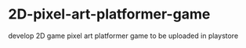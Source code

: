 # 2D-pixel-art-platformer-game
develop 2D game pixel art platformer game to be uploaded in playstore
